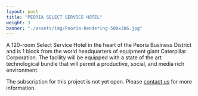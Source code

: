 ```yaml
---
layout: post
title: "PEORIA SELECT SERVICE HOTEL"
weight: 3
banner: "./assets/img/Peoria-Rendering-500x386.jpg"
---
```


A 120-room Select Service Hotel in the heart of the Peoria Business District and is 1 block from the world headquarters of equipment giant Caterpillar Corporation.  The facility will be equipped with a state of the art technological bundle that will permit a productive, social, and media rich environment.

The subscription for this project is not yet open.  Please [contact us](./contact) for more information.